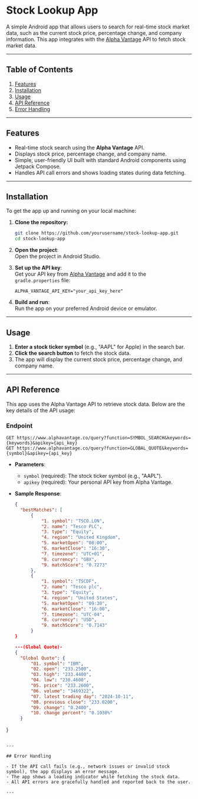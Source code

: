 # Stock Lookup App

A simple Android app that allows users to search for real-time stock market data, such as the current stock price, percentage change, and company information. This app integrates with the [Alpha Vantage](https://www.alphavantage.co/) API to fetch stock market data.

---

## Table of Contents

1. [Features](#features)
2. [Installation](#installation)
3. [Usage](#usage)
4. [API Reference](#api-reference)
5. [Error Handling](#error-handling)
---

## Features

- Real-time stock search using the **Alpha Vantage** API.
- Displays stock price, percentage change, and company name.
- Simple, user-friendly UI built with standard Android components using Jetpack Compose.
- Handles API call errors and shows loading states during data fetching.

---

## Installation

To get the app up and running on your local machine:

1. **Clone the repository:**
   ```bash
   git clone https://github.com/yourusername/stock-lookup-app.git
   cd stock-lookup-app
   ```

2. **Open the project**:  
   Open the project in Android Studio.

3. **Set up the API key**:  
   Get your API key from [Alpha Vantage](https://www.alphavantage.co/support/#api-key) and add it to the `gradle.properties` file:
   ```
   ALPHA_VANTAGE_API_KEY="your_api_key_here"
   ```

4. **Build and run**:  
   Run the app on your preferred Android device or emulator.

---

## Usage

1. **Enter a stock ticker symbol** (e.g., "AAPL" for Apple) in the search bar.
2. **Click the search button** to fetch the stock data.
3. The app will display the current stock price, percentage change, and company name.

---

## API Reference

This app uses the Alpha Vantage API to retrieve stock data. Below are the key details of the API usage:

### Endpoint

```http
GET https://www.alphavantage.co/query?function=SYMBOL_SEARCH&keywords={keywords}&apikey={api_key}
GET https://www.alphavantage.co/query?function=GLOBAL_QUOTE&keywords={symbol}&apikey={api_key}
```

- **Parameters**:
  - `symbol` (required): The stock ticker symbol (e.g., "AAPL").
  - `apikey` (required): Your personal API key from Alpha Vantage.

- **Sample Response**:
  ```json   (NameResponse)-
  {
    "bestMatches": [
        {
            "1. symbol": "TSCO.LON",
            "2. name": "Tesco PLC",
            "3. type": "Equity",
            "4. region": "United Kingdom",
            "5. marketOpen": "08:00",
            "6. marketClose": "16:30",
            "7. timezone": "UTC+01",
            "8. currency": "GBX",
            "9. matchScore": "0.7273"
        },
        {
            "1. symbol": "TSCDF",
            "2. name": "Tesco plc",
            "3. type": "Equity",
            "4. region": "United States",
            "5. marketOpen": "09:30",
            "6. marketClose": "16:00",
            "7. timezone": "UTC-04",
            "8. currency": "USD",
            "9. matchScore": "0.7143"
        }
  }

  ---(Global Quote)-
  {
    "Global Quote": {
        "01. symbol": "IBM",
        "02. open": "233.2500",
        "03. high": "233.4400",
        "04. low": "230.4600",
        "05. price": "233.2600",
        "06. volume": "3469322",
        "07. latest trading day": "2024-10-11",
        "08. previous close": "233.0200",
        "09. change": "0.2400",
        "10. change percent": "0.1030%"
    }
}
  ```

---

## Error Handling

- If the API call fails (e.g., network issues or invalid stock symbol), the app displays an error message.
- The app shows a loading indicator while fetching the stock data.
- All API errors are gracefully handled and reported back to the user.

---
